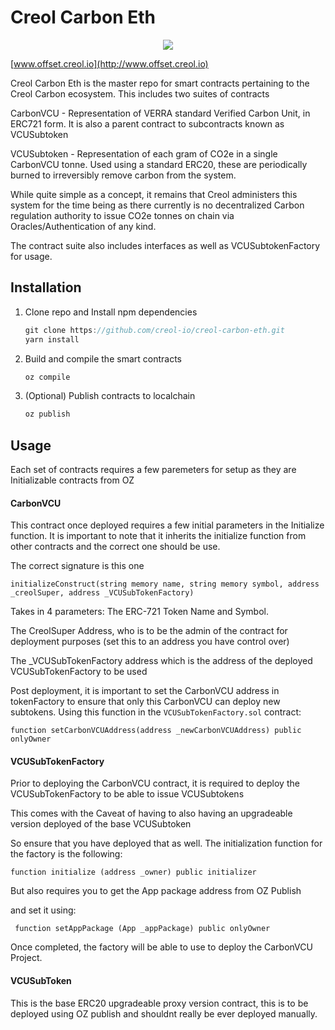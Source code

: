 # Creol Carbon Eth

<p align="center">
    <img src="https://github.com/JUDOKICK/creol-react-dapp-oz/blob/master/src/assets/images/Logo-FullSizeGif.gif">
</p>

[www.offset.creol.io](http://www.offset.creol.io)

Creol Carbon Eth is the master repo for smart contracts pertaining to the Creol Carbon ecosystem. This includes two suites of contracts

CarbonVCU - Representation of VERRA standard Verified Carbon Unit, in ERC721 form. It is also a parent contract to subcontracts known as VCUSubtoken

VCUSubtoken - Representation of each gram of CO2e in a single CarbonVCU tonne. Used using a standard ERC20, these are periodically burned to irreversibly remove carbon from the system. 

While quite simple as a concept, it remains that Creol administers this system for the time being as there currently is no decentralized 
Carbon regulation authority to issue CO2e tonnes on chain via Oracles/Authentication of any kind. 

The contract suite also includes interfaces as well as VCUSubtokenFactory for usage.
## Installation

1. Clone repo and Install npm dependencies
    ```javascript
   git clone https://github.com/creol-io/creol-carbon-eth.git
    yarn install
    ```
2. Build and compile the smart contracts
    ```javascript
    oz compile
    ```
3. (Optional) Publish contracts to localchain
    ```javascript
    oz publish
    ```

## Usage

Each set of contracts requires a few paremeters for setup as they are Initializable contracts from OZ

#### CarbonVCU

   This contract once deployed requires a few initial parameters in the Initialize function. It is important to note that it inherits the 
   initialize function from other contracts and the correct one should be use. 
   
   The correct signature is this one
   
   ```initializeConstruct(string memory name, string memory symbol, address _creolSuper, address _VCUSubTokenFactory)```
   
   Takes in 4 parameters:
   The ERC-721 Token Name and Symbol.
   
   The CreolSuper Address, who is to be the admin of the contract for deployment purposes (set this to an address you have control over)
   
   The _VCUSubTokenFactory address which is the address of the deployed VCUSubTokenFactory to be used
   
   Post deployment, it is important to set the CarbonVCU address in tokenFactory to ensure that only this CarbonVCU can deploy new
   subtokens. Using this function in the ```VCUSubTokenFactory.sol``` contract:
   
   ```function setCarbonVCUAddress(address _newCarbonVCUAddress) public onlyOwner ```
   
#### VCUSubTokenFactory
Prior to deploying the CarbonVCU contract, it is required to deploy the VCUSubTokenFactory to be able to issue VCUSubtokens

This comes with the Caveat of having to also having an upgradeable version deployed of the base VCUSubtoken

So ensure that you have deployed that as well. The initialization function for the factory is the following:

```function initialize (address _owner) public initializer```

But also requires you to get the App package address from OZ Publish

and set it using:

``` function setAppPackage (App _appPackage) public onlyOwner```

Once completed, the factory will be able to use to deploy the CarbonVCU Project. 

#### VCUSubToken

This is the base ERC20 upgradeable proxy version contract, this is to be deployed using OZ publish and shouldnt really be ever deployed manually.




